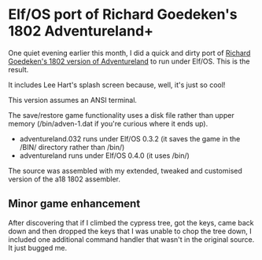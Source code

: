# Elf/OS port of Richard Goedeken's 1802 Adventureland+

One quiet evening earlier this month, I did a quick and dirty port of
[Richard Goedeken's 1802 version of 
Adventureland](https://github.com/richard42/1802-adventureland-plus)
to run under Elf/OS. This is the result.

It includes Lee Hart's splash screen because, well, it's just so cool!

This version assumes an ANSI terminal.

The save/restore game functionality uses a disk file rather than upper
memory (/bin/adven-1.dat if you're curious where it ends up).


- adventureland.032 runs under Elf/OS 0.3.2 (it saves the game in the
  /BIN/ directory rather than /bin/)
- adventureland runs under Elf/OS 0.4.0 (it uses /bin/)

The source was assembled with my extended, tweaked and customised
version of the a18 1802 assembler.

## Minor game enhancement

After discovering that if I climbed the cypress tree, got the keys,
came back down and then dropped the keys that I was unable to chop the
tree down, I included one additional command handler that wasn't in the
original source. It just bugged me.

